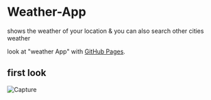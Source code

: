 # Weather-App
shows the weather of your location &amp; you can also search other cities weather

look at "weather App" with [GitHub Pages](https://hosseinmazhar.github.io/Weather-App/).

## first look 
![Capture](https://user-images.githubusercontent.com/91896821/176259342-caffa7bf-5e94-43ae-8ec1-972c82780b02.PNG)



